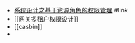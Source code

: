 - [系统设计之基于资源角色的权限管理](https://blog.haojunyu.com/post/authority_rbac/) #link
- [[网关多租户权限设计]]
- [[casbin]]
-
